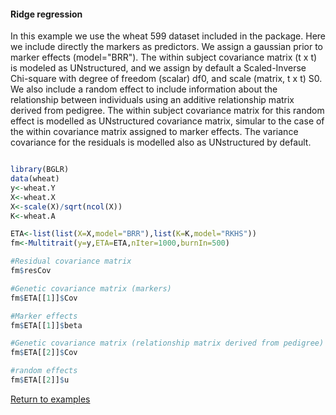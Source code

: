 #### Ridge regression

In this example we use the wheat 599 dataset included in the package.
Here we include directly the markers as predictors.
We assign a gaussian prior to marker effects (model="BRR").
The within subject covariance matrix (t x t) is modeled as UNstructured, 
and we assign by default a Scaled-Inverse 
Chi-square with degree of freedom (scalar) df0, and scale (matrix, t x t) S0.
We also include a random effect to include information about the 
relationship between individuals using an additive relationship matrix
derived from pedigree. The within subject covariance matrix for this random 
effect is modelled as UNstructured covariance matrix, simular to the case 
of the within covariance matrix assigned to marker effects.
The variance covariance for the residuals is modelled also as UNstructured by default.

```R

library(BGLR)
data(wheat)
y<-wheat.Y
X<-wheat.X
X<-scale(X)/sqrt(ncol(X))
K<-wheat.A

ETA<-list(list(X=X,model="BRR"),list(K=K,model="RKHS"))
fm<-Multitrait(y=y,ETA=ETA,nIter=1000,burnIn=500)

#Residual covariance matrix
fm$resCov

#Genetic covariance matrix (markers)
fm$ETA[[1]]$Cov

#Marker effects
fm$ETA[[1]]$beta

#Genetic covariance matrix (relationship matrix derived from pedigree)
fm$ETA[[2]]$Cov

#random effects
fm$ETA[[2]]$u


```

[Return to examples](https://github.com/gdlc/BGLR-R/blob/master/README.md)
